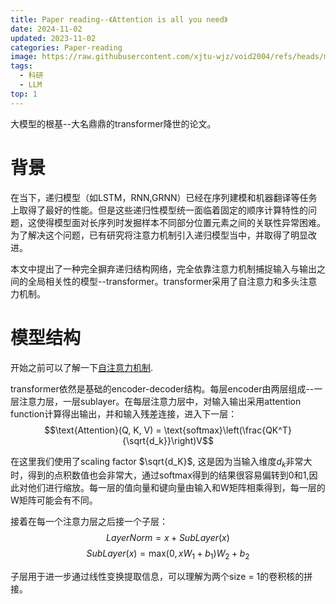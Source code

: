 ```yaml
---
title: Paper reading--《Attention is all you need》
date: 2024-11-02
updated: 2023-11-02
categories: Paper-reading
image: https://raw.githubusercontent.com/xjtu-wjz/void2004/refs/heads/main/pics_for_post/attention%20is%20all%20you%20need.webp
tags:
  - 科研
  - LLM
top: 1
---
```


大模型的根基--大名鼎鼎的transformer降世的论文。

# 背景
在当下，递归模型（如LSTM，RNN,GRNN）已经在序列建模和机器翻译等任务上取得了最好的性能。但是这些递归性模型统一面临着固定的顺序计算特性的问题，这使得模型面对长序列时发掘样本不同部分位置元素之间的关联性异常困难。为了解决这个问题，已有研究将注意力机制引入递归模型当中，并取得了明显改进。

本文中提出了一种完全摒弃递归结构网络，完全依靠注意力机制捕捉输入与输出之间的全局相关性的模型--transformer。transformer采用了自注意力和多头注意力机制。

# 模型结构
开始之前可以了解一下[自注意力机制](https://www.void2024.top/posts/%E6%B7%B1%E5%BA%A6%E5%AD%A6%E4%B9%A0-basic%20concept).

transformer依然是基础的encoder-decoder结构。每层encoder由两层组成--一层注意力层，一层sublayer。在每层注意力层中，对输入输出采用attention function计算得出输出，并和输入残差连接，进入下一层：
$$\text{Attention}(Q, K, V) = \text{softmax}\left(\frac{QK^T}{\sqrt{d_k}}\right)V$$

在这里我们使用了scaling factor $\sqrt{d_K}$, 这是因为当输入维度$d_k$非常大时，得到的点积数值也会非常大，通过softmax得到的结果很容易偏转到0和1,因此对他们进行缩放。每一层的值向量和键向量由输入和W矩阵相乘得到，每一层的W矩阵可能会有不同。

接着在每一个注意力层之后接一个子层：
$$LayerNorm=x+SubLayer(x)$$
$$SubLayer(x)=\text{max}(0, xW_1 + b_1)W_2 + b_2$$

子层用于进一步通过线性变换提取信息，可以理解为两个size = 1的卷积核的拼接。

